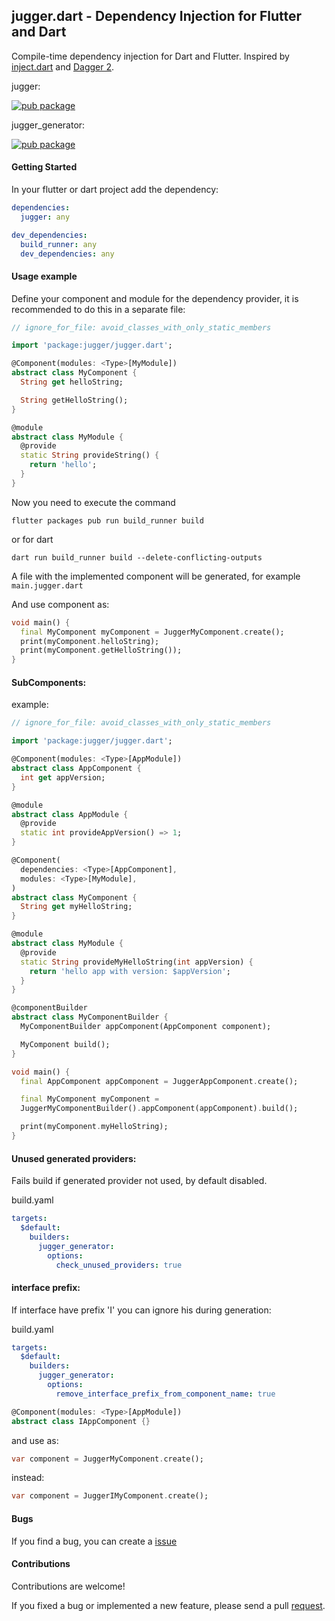 ## jugger.dart - Dependency Injection for Flutter and Dart

Compile-time dependency injection for Dart and Flutter. Inspired by [inject.dart](https://github.com/google/inject.dart) and [Dagger 2](https://github.com/google/dagger).

jugger:

[![pub package](https://img.shields.io/pub/v/jugger.svg?style=plastic&logo=appveyor)](https://pub.dartlang.org/packages/jugger)

jugger_generator:

[![pub package](https://img.shields.io/pub/v/jugger_generator.svg?style=plastic&logo=appveyor)](https://pub.dartlang.org/packages/jugger_generator)

#### Getting Started

In your flutter or dart project add the dependency:

```yml
dependencies:
  jugger: any

dev_dependencies:
  build_runner: any
  dev_dependencies: any
```

#### Usage example
Define your component and module for the dependency provider, it is recommended to do this in a separate file:
```dart
// ignore_for_file: avoid_classes_with_only_static_members

import 'package:jugger/jugger.dart';

@Component(modules: <Type>[MyModule])
abstract class MyComponent {
  String get helloString;

  String getHelloString();
}

@module
abstract class MyModule {
  @provide
  static String provideString() {
    return 'hello';
  }
}
```

Now you need to execute the command
```
flutter packages pub run build_runner build
```
or for dart
```
dart run build_runner build --delete-conflicting-outputs
```

A file with the implemented component will be generated, for example ```main.jugger.dart```

And use component as:
```dart
void main() {
  final MyComponent myComponent = JuggerMyComponent.create();
  print(myComponent.helloString);
  print(myComponent.getHelloString());
}
```

#### SubComponents:
example:
```dart
// ignore_for_file: avoid_classes_with_only_static_members

import 'package:jugger/jugger.dart';

@Component(modules: <Type>[AppModule])
abstract class AppComponent {
  int get appVersion;
}

@module
abstract class AppModule {
  @provide
  static int provideAppVersion() => 1;
}

@Component(
  dependencies: <Type>[AppComponent],
  modules: <Type>[MyModule],
)
abstract class MyComponent {
  String get myHelloString;
}

@module
abstract class MyModule {
  @provide
  static String provideMyHelloString(int appVersion) {
    return 'hello app with version: $appVersion';
  }
}

@componentBuilder
abstract class MyComponentBuilder {
  MyComponentBuilder appComponent(AppComponent component);

  MyComponent build();
}

void main() {
  final AppComponent appComponent = JuggerAppComponent.create();

  final MyComponent myComponent =
  JuggerMyComponentBuilder().appComponent(appComponent).build();

  print(myComponent.myHelloString);
}
```

#### Unused generated providers:
Fails build if generated provider not used, by default disabled.

build.yaml
```yaml
targets:
  $default:
    builders:
      jugger_generator:
        options:
          check_unused_providers: true
```

#### interface prefix:
If interface have prefix 'I' you can ignore his during generation:

build.yaml
```yaml
targets:
  $default:
    builders:
      jugger_generator:
        options:
          remove_interface_prefix_from_component_name: true
```
```dart
@Component(modules: <Type>[AppModule])
abstract class IAppComponent {}
```
and use as:
```dart
var component = JuggerMyComponent.create();
```
instead:
```dart
var component = JuggerIMyComponent.create();
```

#### Bugs
If you find a bug, you can create a [issue](https://github.com/ivk1800/jugger.dart/issues/new)

#### Contributions
Contributions are welcome!

If you fixed a bug or implemented a new feature, please send a pull [request](https://github.com/ivk1800/jugger.dart/pulls).

